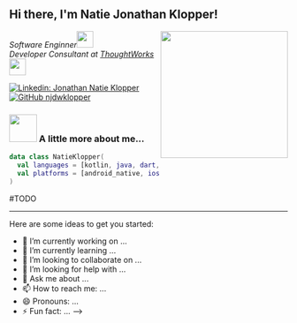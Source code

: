<h2> Hi there, I'm Natie Jonathan Klopper!</h2>
<img align='right' src="https://avatars1.githubusercontent.com/u/20532948?s=120&v=4" width="230">
<p><em>Software Enginner<img src="https://media.giphy.com/media/fYSnHlufseco8Fh93Z/giphy.gif" width="30"></br>Developer Consultant at <a href="https://www.thoughtworks.com">ThoughtWorks</a><img src="https://media.giphy.com/media/WUlplcMpOCEmTGBtBW/giphy.gif" width="30"> 
</em></p>

[![Linkedin: Jonathan Natie Klopper](https://img.shields.io/badge/-jonathan-klopper-blue?style=flat-square&logo=Linkedin&logoColor=white&link=https://www.linkedin.com/in/jonathan-klopper/)](https://www.linkedin.com/in/jonathan-klopper/)
[![GitHub njdwklopper](https://img.shields.io/github/followers/njdwklopper?label=follow&style=social)](https://github.com/njdwklopper)


### <img src="https://avatars1.githubusercontent.com/u/20532948?s=120&v=4" width="50"> A little more about me...  

```kotlin
data class NatieKlopper(
  val languages = [kotlin, java, dart, swift, python, typescript, c++, c#],
  val platforms = [android_native, ios_native, flutter, angular, linux, mac_os]
)
```

#TODO

---

Here are some ideas to get you started:

- 🔭 I’m currently working on ...
- 🌱 I’m currently learning ...
- 👯 I’m looking to collaborate on ...
- 🤔 I’m looking for help with ...
- 💬 Ask me about ...
- 📫 How to reach me: ...
- 😄 Pronouns: ...
- ⚡ Fun fact: ...
-->

